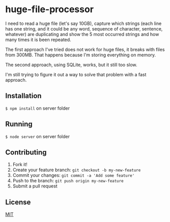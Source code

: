 # huge-file-processor
I need to read a huge file (let's say 10GB), capture which strings (each line has one string, and it could be any word, sequence of character, sentence, whatever) are duplicating and show the 5 most occurred strings and how many times it is been repeated.

The first approach I've tried does not work for huge files, it breaks with files from 300MB. That happens because I'm storing everything on memory.

The second approach, using SQLite, works, but it still too slow.

I'm still trying to figure it out a way to solve that problem with a fast approach.

## Installation

`$ npm install` on server folder

## Running

`$ node server` on server folder

## Contributing

1. Fork it!
2. Create your feature branch: `git checkout -b my-new-feature`
3. Commit your changes: `git commit -a 'Add some feature'`
4. Push to the branch: `git push origin my-new-feature`
5. Submit a pull request

## License

[MIT](https://opensource.org/licenses/MIT)